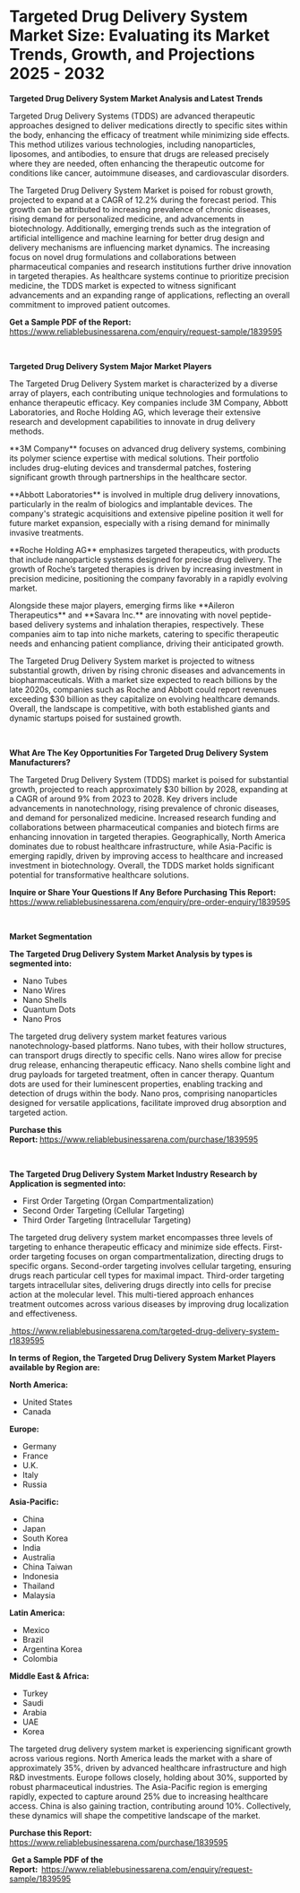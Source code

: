 <p><h1>Targeted Drug Delivery System Market Size: Evaluating its Market Trends, Growth, and Projections 2025 - 2032</h1></p><p><strong>Targeted Drug Delivery System Market Analysis and Latest Trends</strong></p>
<p><p>Targeted Drug Delivery Systems (TDDS) are advanced therapeutic approaches designed to deliver medications directly to specific sites within the body, enhancing the efficacy of treatment while minimizing side effects. This method utilizes various technologies, including nanoparticles, liposomes, and antibodies, to ensure that drugs are released precisely where they are needed, often enhancing the therapeutic outcome for conditions like cancer, autoimmune diseases, and cardiovascular disorders.</p><p>The Targeted Drug Delivery System Market is poised for robust growth, projected to expand at a CAGR of 12.2% during the forecast period. This growth can be attributed to increasing prevalence of chronic diseases, rising demand for personalized medicine, and advancements in biotechnology. Additionally, emerging trends such as the integration of artificial intelligence and machine learning for better drug design and delivery mechanisms are influencing market dynamics. The increasing focus on novel drug formulations and collaborations between pharmaceutical companies and research institutions further drive innovation in targeted therapies. As healthcare systems continue to prioritize precision medicine, the TDDS market is expected to witness significant advancements and an expanding range of applications, reflecting an overall commitment to improved patient outcomes.</p></p>
<p><strong>Get a Sample PDF of the Report:&nbsp;</strong> <a href="https://www.reliablebusinessarena.com/enquiry/request-sample/1839595?utm_campaign=3221&utm_medium=2&utm_source=Github&utm_content=ia&utm_term=13042025&utm_id=targeted-drug-delivery-system">https://www.reliablebusinessarena.com/enquiry/request-sample/1839595</a></p>
<p>&nbsp;</p>
<p><strong>Targeted Drug Delivery System Major Market Players</strong></p>
<p><p>The Targeted Drug Delivery System market is characterized by a diverse array of players, each contributing unique technologies and formulations to enhance therapeutic efficacy. Key companies include 3M Company, Abbott Laboratories, and Roche Holding AG, which leverage their extensive research and development capabilities to innovate in drug delivery methods.</p><p>**3M Company** focuses on advanced drug delivery systems, combining its polymer science expertise with medical solutions. Their portfolio includes drug-eluting devices and transdermal patches, fostering significant growth through partnerships in the healthcare sector. </p><p>**Abbott Laboratories** is involved in multiple drug delivery innovations, particularly in the realm of biologics and implantable devices. The company's strategic acquisitions and extensive pipeline position it well for future market expansion, especially with a rising demand for minimally invasive treatments.</p><p>**Roche Holding AG** emphasizes targeted therapeutics, with products that include nanoparticle systems designed for precise drug delivery. The growth of Roche’s targeted therapies is driven by increasing investment in precision medicine, positioning the company favorably in a rapidly evolving market.</p><p>Alongside these major players, emerging firms like **Aileron Therapeutics** and **Savara Inc.** are innovating with novel peptide-based delivery systems and inhalation therapies, respectively. These companies aim to tap into niche markets, catering to specific therapeutic needs and enhancing patient compliance, driving their anticipated growth.</p><p>The Targeted Drug Delivery System market is projected to witness substantial growth, driven by rising chronic diseases and advancements in biopharmaceuticals. With a market size expected to reach billions by the late 2020s, companies such as Roche and Abbott could report revenues exceeding $30 billion as they capitalize on evolving healthcare demands. Overall, the landscape is competitive, with both established giants and dynamic startups poised for sustained growth.</p></p>
<p>&nbsp;</p>
<p><strong>What Are The Key Opportunities For Targeted Drug Delivery System Manufacturers?</strong></p>
<p><p>The Targeted Drug Delivery System (TDDS) market is poised for substantial growth, projected to reach approximately $30 billion by 2028, expanding at a CAGR of around 9% from 2023 to 2028. Key drivers include advancements in nanotechnology, rising prevalence of chronic diseases, and demand for personalized medicine. Increased research funding and collaborations between pharmaceutical companies and biotech firms are enhancing innovation in targeted therapies. Geographically, North America dominates due to robust healthcare infrastructure, while Asia-Pacific is emerging rapidly, driven by improving access to healthcare and increased investment in biotechnology. Overall, the TDDS market holds significant potential for transformative healthcare solutions.</p></p>
<p><strong>Inquire or Share Your Questions If Any Before Purchasing This Report:</strong> <a href="https://www.reliablebusinessarena.com/enquiry/pre-order-enquiry/1839595?utm_campaign=3221&utm_medium=2&utm_source=Github&utm_content=ia&utm_term=13042025&utm_id=targeted-drug-delivery-system">https://www.reliablebusinessarena.com/enquiry/pre-order-enquiry/1839595</a></p>
<p>&nbsp;</p>
<p><strong>Market Segmentation</strong></p>
<p><strong>The Targeted Drug Delivery System Market Analysis by types is segmented into:</strong></p>
<p><ul><li>Nano Tubes</li><li>Nano Wires</li><li>Nano Shells</li><li>Quantum Dots</li><li>Nano Pros</li></ul></p>
<p><p>The targeted drug delivery system market features various nanotechnology-based platforms. Nano tubes, with their hollow structures, can transport drugs directly to specific cells. Nano wires allow for precise drug release, enhancing therapeutic efficacy. Nano shells combine light and drug payloads for targeted treatment, often in cancer therapy. Quantum dots are used for their luminescent properties, enabling tracking and detection of drugs within the body. Nano pros, comprising nanoparticles designed for versatile applications, facilitate improved drug absorption and targeted action.</p></p>
<p><strong>Purchase this Report:&nbsp;</strong><a href="https://www.reliablebusinessarena.com/purchase/1839595?utm_campaign=3221&utm_medium=2&utm_source=Github&utm_content=ia&utm_term=13042025&utm_id=targeted-drug-delivery-system">https://www.reliablebusinessarena.com/purchase/1839595</a></p>
<p>&nbsp;</p>
<p><strong>The Targeted Drug Delivery System Market Industry Research by Application is segmented into:</strong></p>
<p><ul><li>First Order Targeting (Organ Compartmentalization)</li><li>Second Order Targeting (Cellular Targeting)</li><li>Third Order Targeting (Intracellular Targeting)</li></ul></p>
<p><p>The targeted drug delivery system market encompasses three levels of targeting to enhance therapeutic efficacy and minimize side effects. First-order targeting focuses on organ compartmentalization, directing drugs to specific organs. Second-order targeting involves cellular targeting, ensuring drugs reach particular cell types for maximal impact. Third-order targeting targets intracellular sites, delivering drugs directly into cells for precise action at the molecular level. This multi-tiered approach enhances treatment outcomes across various diseases by improving drug localization and effectiveness.</p></p>
<p><a href="https://www.reliablebusinessarena.com/targeted-drug-delivery-system-r1839595?utm_campaign=3221&utm_medium=2&utm_source=Github&utm_content=ia&utm_term=13042025&utm_id=targeted-drug-delivery-system">&nbsp;https://www.reliablebusinessarena.com/targeted-drug-delivery-system-r1839595</a></p>
<p><strong>In terms of Region, the Targeted Drug Delivery System Market Players available by Region are:</strong></p>
<p>
    <p> <strong> North America: </strong>
        <ul>
            <li>United States</li>
            <li>Canada</li>
        </ul>
        </p> 
    <p> <strong> Europe: </strong>
        <ul>
            <li>Germany</li>
            <li>France</li>
            <li>U.K.</li>
            <li>Italy</li>
            <li>Russia</li>
        </ul>
        </p> 
    <p> <strong> Asia-Pacific: </strong>
        <ul>
            <li>China</li>
            <li>Japan</li>
            <li>South Korea</li>
            <li>India</li>
            <li>Australia</li>
            <li>China Taiwan</li>
            <li>Indonesia</li>
            <li>Thailand</li>
            <li>Malaysia</li>
        </ul>
        </p> 
    <p> <strong> Latin America: </strong>
        <ul>
            <li>Mexico</li>
            <li>Brazil</li>
            <li>Argentina Korea</li>
            <li>Colombia</li>
        </ul>
        </p> 
    <p> <strong> Middle East & Africa: </strong>
        <ul>
            <li>Turkey</li>
            <li>Saudi</li>
            <li>Arabia</li>
            <li>UAE</li>
            <li>Korea</li>
        </ul>
    </p>
    </p>
<p><p>The targeted drug delivery system market is experiencing significant growth across various regions. North America leads the market with a share of approximately 35%, driven by advanced healthcare infrastructure and high R&D investments. Europe follows closely, holding about 30%, supported by robust pharmaceutical industries. The Asia-Pacific region is emerging rapidly, expected to capture around 25% due to increasing healthcare access. China is also gaining traction, contributing around 10%. Collectively, these dynamics will shape the competitive landscape of the market.</p></p>
<p><strong>Purchase this Report: </strong><a href="https://www.reliablebusinessarena.com/purchase/1839595?utm_campaign=3221&utm_medium=2&utm_source=Github&utm_content=ia&utm_term=13042025&utm_id=targeted-drug-delivery-system">https://www.reliablebusinessarena.com/purchase/1839595</a></p>
<p>&nbsp;<strong>Get a Sample PDF of the Report:&nbsp;&nbsp;</strong><a href="https://www.reliablebusinessarena.com/enquiry/request-sample/1839595?utm_campaign=3221&utm_medium=2&utm_source=Github&utm_content=ia&utm_term=13042025&utm_id=targeted-drug-delivery-system">https://www.reliablebusinessarena.com/enquiry/request-sample/1839595</a></p>
<p><strong></strong></p>
<p><p></p><p></p><p></p></p>
